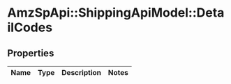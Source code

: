 # AmzSpApi::ShippingApiModel::DetailCodes

## Properties
Name | Type | Description | Notes
------------ | ------------- | ------------- | -------------

